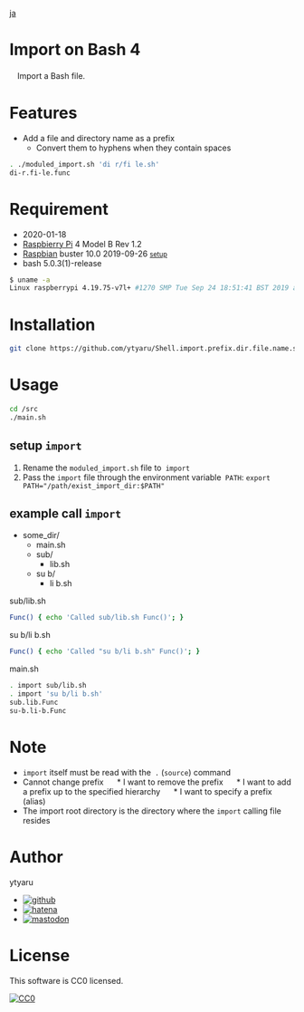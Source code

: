 [ja](./README.ja.md)

# Import on Bash 4

　Import a Bash file.

# Features

* Add a file and directory name as a prefix
    * Convert them to hyphens when they contain spaces

```sh
. ./moduled_import.sh 'di r/fi le.sh'
di-r.fi-le.func
```

# Requirement

* <time datetime="2020-01-18T15:11:55+0900">2020-01-18</time>
* [Raspbierry Pi](https://ja.wikipedia.org/wiki/Raspberry_Pi) 4 Model B Rev 1.2
* [Raspbian](https://ja.wikipedia.org/wiki/Raspbian) buster 10.0 2019-09-26 <small>[setup](http://ytyaru.hatenablog.com/entry/2019/12/25/222222)</small>
* bash 5.0.3(1)-release

```sh
$ uname -a
Linux raspberrypi 4.19.75-v7l+ #1270 SMP Tue Sep 24 18:51:41 BST 2019 armv7l GNU/Linux
```

# Installation

```sh
git clone https://github.com/ytyaru/Shell.import.prefix.dir.file.name.space.2020012200000
```

# Usage

```sh
cd /src
./main.sh
```

## setup `import`

1. Rename the `moduled_import.sh` file to` import`
2. Pass the `import` file through the environment variable` PATH`: `export PATH="/path/exist_import_dir:$PATH"`

## example call `import`

* some_dir/
    * main.sh
    * sub/
        * lib.sh
    * su b/
        * li b.sh

sub/lib.sh
```sh
Func() { echo 'Called sub/lib.sh Func()'; }
```
su b/li b.sh
```sh
Func() { echo 'Called "su b/li b.sh" Func()'; }
```
main.sh
```sh
. import sub/lib.sh
. import 'su b/li b.sh'
sub.lib.Func
su-b.li-b.Func
```

# Note

* `import` itself must be read with the` .` (`source`) command
* Cannot change prefix
     * I want to remove the prefix
     * I want to add a prefix up to the specified hierarchy
     * I want to specify a prefix (alias)
* The import root directory is the directory where the `import` calling file resides

# Author

ytyaru

* [![github](http://www.google.com/s2/favicons?domain=github.com)](https://github.com/ytyaru "github")
* [![hatena](http://www.google.com/s2/favicons?domain=www.hatena.ne.jp)](http://ytyaru.hatenablog.com/ytyaru "hatena")
* [![mastodon](http://www.google.com/s2/favicons?domain=mstdn.jp)](https://mstdn.jp/web/accounts/233143 "mastdon")

# License

This software is CC0 licensed.

[![CC0](http://i.creativecommons.org/p/zero/1.0/88x31.png "CC0")](http://creativecommons.org/publicdomain/zero/1.0/deed.en)

